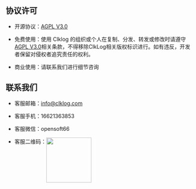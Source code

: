 ## 协议许可

- 开源协议：[AGPL V3.0](https://www.gnu.org/licenses/agpl-3.0.en.html)

- 免费使用：使用 Clklog 的组织或个人在复制、分发、转发或修改时请遵守[AGPL V3.0](https://www.gnu.org/licenses/agpl-3.0.en.html)相关条款，不得移除ClkLog相关版权标识进行。如有违反，开发者保留对侵权者追究责任的权利。

- 商业使用：请联系我们进行细节咨询

## 联系我们

- 客服邮箱：<info@clklog.com>

- 客服手机：16621363853

- 客服微信：opensoft66

- 客服二维码：<img title="" src="/assets/imgs/contactqrcode.jpg" alt="" data-align="center" width="120" style="vertical-align:top;width:120px;">
